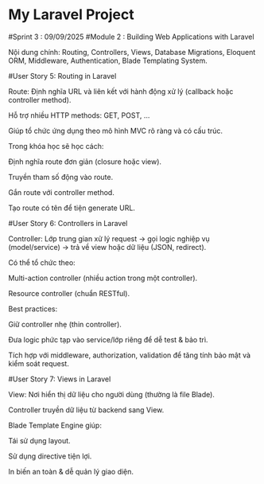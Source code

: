 ﻿# My Laravel Project
 #Sprint 3 : 09/09/2025
#Module 2 : Building Web Applications with Laravel

Nội dung chính: Routing, Controllers, Views, Database Migrations, Eloquent ORM, Middleware, Authentication, Blade Templating System.

#User Story 5: Routing in Laravel

Route: Định nghĩa URL và liên kết với hành động xử lý (callback hoặc controller method).

Hỗ trợ nhiều HTTP methods: GET, POST, …

Giúp tổ chức ứng dụng theo mô hình MVC rõ ràng và có cấu trúc.

Trong khóa học sẽ học cách:

Định nghĩa route đơn giản (closure hoặc view).

Truyền tham số động vào route.

Gắn route với controller method.

Tạo route có tên để tiện generate URL.

#User Story 6: Controllers in Laravel

Controller: Lớp trung gian xử lý request → gọi logic nghiệp vụ (model/service) → trả về view hoặc dữ liệu (JSON, redirect).

Có thể tổ chức theo:

Multi-action controller (nhiều action trong một controller).

Resource controller (chuẩn RESTful).

Best practices:

Giữ controller nhẹ (thin controller).

Đưa logic phức tạp vào service/lớp riêng để dễ test & bảo trì.

Tích hợp với middleware, authorization, validation để tăng tính bảo mật và kiểm soát request.

#User Story 7: Views in Laravel

View: Nơi hiển thị dữ liệu cho người dùng (thường là file Blade).

Controller truyền dữ liệu từ backend sang View.

Blade Template Engine giúp:

Tái sử dụng layout.

Sử dụng directive tiện lợi.

In biến an toàn & dễ quản lý giao diện.

